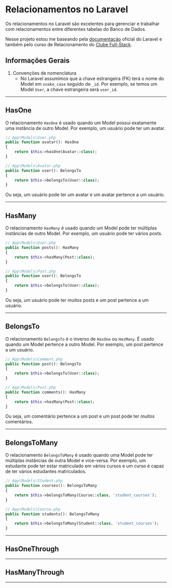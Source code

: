 # Relacionamentos no Laravel

Os relacionamentos no Laravel são excelentes para gerenciar e trabalhar com relacionamentos entre diferentes tabelas do Banco de Dados.

Nesse projeto estou me baseando pela [documentação](https://laravel.com/docs/) oficial do Laravel e também pelo curso de Relacionamento do [Clube Full-Stack](https://www.youtube.com/watch?v=pL_th7hHRxE&list=PLyugqHiq-SKcCjcxq33TGy5i-E3O0lHdv&pp=iAQB).

## Informações Gerais

1. Convenções de nomenclatura
   - No Laravel assumimos que a chave estrangeira (FK) terá o nome do Model em `snake_case` seguido de `_id`. Por exemplo, se temos um Model `User`, a chave estrangeira será `user_id`.

---

## HasOne

O relacionamento `HasOne` é usado quando um Model possui exatamente uma instância de outro Model. Por exemplo, um usuário pode ter um avatar.
    
```php
// App\Models\User.php
public function avatar(): HasOne
{
    return $this->hasOne(Avatar::class);
}

// App\Models\Avatar.php
public function user(): BelongsTo
{
    return $this->belongsTo(User::class);
}
```

Ou seja, um usuário pode ter *um* avatar e um avatar pertence a um usuário.

---


## HasMany
O relacionamento `HasMany` é usado quando um Model pode ter múltiplas instâncias de outro Model. Por exemplo, um usuário pode ter vários posts.

```php
// App\Models\User.php
public function posts(): HasMany
{
    return $this->hasMany(Post::class);
}

// App\Models\Post.php
public function user(): BelongsTo
{
    return $this->belongsTo(User::class);
}
```

Ou seja, um usuário pode ter *muitos* posts e um post pertence a um usuário.

---

## BelongsTo

O relacionamento `BelongsTo` é o inverso de `HasOne` ou `HasMany`. É usado quando um Model pertence a outro Model. Por exemplo, um post pertence a um usuário.

```php
// App\Models\Comment.php
public function post(): BelongsTo
{
    return $this->belongsTo(User::class);
}

// App\Models\Post.php
public function comments(): HasMany
{
    return $this->hasMany(Post::class);
}
```

Ou seja, um comentário pertence a um post e um post pode ter *muitos* comentários.

---

## BelongsToMany

O relacionamento `BelongsToMany` é usado quando uma Model pode ter múltiplas instâncias de outra Model e vice-versa. Por exemplo, um estudante pode ter estar matriculado em vários cursos e um curso é capaz de ter vários estudantes matriculados.

```php
// App\Models\Student.php
public function courses(): BelongsToMany
{
    return $this->belongsToMany(Course::class, 'student_courses');
}

// App\Models\Course.php
public function students(): BelongsToMany
{
    return $this->belongsToMany(Student::class, 'student_courses');
}
```

---

## HasOneThrough

---

## HasManyThrough

---

